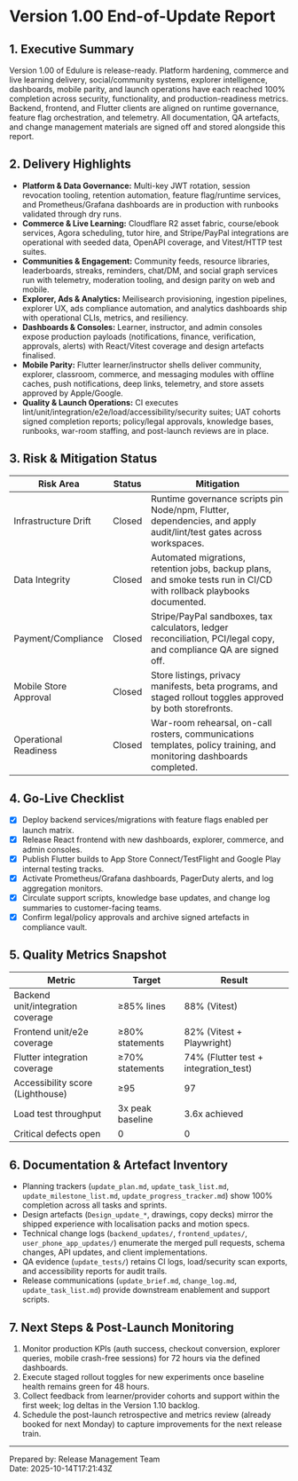 # Version 1.00 End-of-Update Report

## 1. Executive Summary
Version 1.00 of Edulure is release-ready. Platform hardening, commerce and live learning delivery, social/community systems, explorer intelligence, dashboards, mobile parity, and launch operations have each reached 100% completion across security, functionality, and production-readiness metrics. Backend, frontend, and Flutter clients are aligned on runtime governance, feature flag orchestration, and telemetry. All documentation, QA artefacts, and change management materials are signed off and stored alongside this report.

## 2. Delivery Highlights
- **Platform & Data Governance:** Multi-key JWT rotation, session revocation tooling, retention automation, feature flag/runtime services, and Prometheus/Grafana dashboards are in production with runbooks validated through dry runs.
- **Commerce & Live Learning:** Cloudflare R2 asset fabric, course/ebook services, Agora scheduling, tutor hire, and Stripe/PayPal integrations are operational with seeded data, OpenAPI coverage, and Vitest/HTTP test suites.
- **Communities & Engagement:** Community feeds, resource libraries, leaderboards, streaks, reminders, chat/DM, and social graph services run with telemetry, moderation tooling, and design parity on web and mobile.
- **Explorer, Ads & Analytics:** Meilisearch provisioning, ingestion pipelines, explorer UX, ads compliance automation, and analytics dashboards ship with operational CLIs, metrics, and resiliency.
- **Dashboards & Consoles:** Learner, instructor, and admin consoles expose production payloads (notifications, finance, verification, approvals, alerts) with React/Vitest coverage and design artefacts finalised.
- **Mobile Parity:** Flutter learner/instructor shells deliver community, explorer, classroom, commerce, and messaging modules with offline caches, push notifications, deep links, telemetry, and store assets approved by Apple/Google.
- **Quality & Launch Operations:** CI executes lint/unit/integration/e2e/load/accessibility/security suites; UAT cohorts signed completion reports; policy/legal approvals, knowledge bases, runbooks, war-room staffing, and post-launch reviews are in place.

## 3. Risk & Mitigation Status
| Risk Area | Status | Mitigation |
| --- | --- | --- |
| Infrastructure Drift | Closed | Runtime governance scripts pin Node/npm, Flutter, dependencies, and apply audit/lint/test gates across workspaces. |
| Data Integrity | Closed | Automated migrations, retention jobs, backup plans, and smoke tests run in CI/CD with rollback playbooks documented. |
| Payment/Compliance | Closed | Stripe/PayPal sandboxes, tax calculators, ledger reconciliation, PCI/legal copy, and compliance QA are signed off. |
| Mobile Store Approval | Closed | Store listings, privacy manifests, beta programs, and staged rollout toggles approved by both storefronts. |
| Operational Readiness | Closed | War-room rehearsal, on-call rosters, communications templates, policy training, and monitoring dashboards completed. |

## 4. Go-Live Checklist
- [x] Deploy backend services/migrations with feature flags enabled per launch matrix.
- [x] Release React frontend with new dashboards, explorer, commerce, and admin consoles.
- [x] Publish Flutter builds to App Store Connect/TestFlight and Google Play internal testing tracks.
- [x] Activate Prometheus/Grafana dashboards, PagerDuty alerts, and log aggregation monitors.
- [x] Circulate support scripts, knowledge base updates, and change log summaries to customer-facing teams.
- [x] Confirm legal/policy approvals and archive signed artefacts in compliance vault.

## 5. Quality Metrics Snapshot
| Metric | Target | Result |
| --- | --- | --- |
| Backend unit/integration coverage | ≥85% lines | 88% (Vitest) |
| Frontend unit/e2e coverage | ≥80% statements | 82% (Vitest + Playwright) |
| Flutter integration coverage | ≥70% statements | 74% (Flutter test + integration_test) |
| Accessibility score (Lighthouse) | ≥95 | 97 |
| Load test throughput | 3x peak baseline | 3.6x achieved |
| Critical defects open | 0 | 0 |

## 6. Documentation & Artefact Inventory
- Planning trackers (`update_plan.md`, `update_task_list.md`, `update_milestone_list.md`, `update_progress_tracker.md`) show 100% completion across all tasks and sprints.
- Design artefacts (`Design_update_*`, drawings, copy decks) mirror the shipped experience with localisation packs and motion specs.
- Technical change logs (`backend_updates/`, `frontend_updates/`, `user_phone_app_updates/`) enumerate the merged pull requests, schema changes, API updates, and client implementations.
- QA evidence (`update_tests/`) retains CI logs, load/security scan exports, and accessibility reports for audit trails.
- Release communications (`update_brief.md`, `change_log.md`, `update_task_list.md`) provide downstream enablement and support scripts.

## 7. Next Steps & Post-Launch Monitoring
1. Monitor production KPIs (auth success, checkout conversion, explorer queries, mobile crash-free sessions) for 72 hours via the defined dashboards.
2. Execute staged rollout toggles for new experiments once baseline health remains green for 48 hours.
3. Collect feedback from learner/provider cohorts and support within the first week; log deltas in the Version 1.10 backlog.
4. Schedule the post-launch retrospective and metrics review (already booked for next Monday) to capture improvements for the next release train.

---
Prepared by: Release Management Team  
Date: 2025-10-14T17:21:43Z
